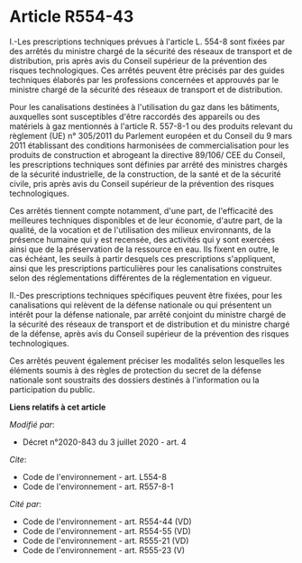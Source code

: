 # Article R554-43

I.-Les prescriptions techniques prévues à l'article L. 554-8 sont fixées par des arrêtés du ministre chargé de la sécurité
des réseaux de transport et de distribution, pris après avis du Conseil supérieur de la prévention des risques
technologiques. Ces arrêtés peuvent être précisés par des guides techniques élaborés par les professions concernées et
approuvés par le ministre chargé de la sécurité des réseaux de transport et de distribution.

Pour les canalisations destinées à l'utilisation du gaz dans les bâtiments, auxquelles sont susceptibles d'être raccordés des
appareils ou des matériels à gaz mentionnés à l'article R. 557-8-1 ou des produits relevant du règlement (UE) n° 305/2011 du
Parlement européen et du Conseil du 9 mars 2011 établissant des conditions harmonisées de commercialisation pour les produits
de construction et abrogeant la directive 89/106/ CEE du Conseil, les prescriptions techniques sont définies par arrêté des
ministres chargés de la sécurité industrielle, de la construction, de la santé et de la sécurité civile, pris après avis du
Conseil supérieur de la prévention des risques technologiques.

Ces arrêtés tiennent compte notamment, d'une part, de l'efficacité des meilleures techniques disponibles et de leur économie,
d'autre part, de la qualité, de la vocation et de l'utilisation des milieux environnants, de la présence humaine qui y est
recensée, des activités qui y sont exercées ainsi que de la préservation de la ressource en eau. Ils fixent en outre, le cas
échéant, les seuils à partir desquels ces prescriptions s'appliquent, ainsi que les prescriptions particulières pour les
canalisations construites selon des réglementations différentes de la réglementation en vigueur.

II.-Des prescriptions techniques spécifiques peuvent être fixées, pour les canalisations qui relèvent de la défense nationale
ou qui présentent un intérêt pour la défense nationale, par arrêté conjoint du ministre chargé de la sécurité des réseaux de
transport et de distribution et du ministre chargé de la défense, après avis du Conseil supérieur de la prévention des
risques technologiques.

Ces arrêtés peuvent également préciser les modalités selon lesquelles les éléments soumis à des règles de protection du
secret de la défense nationale sont soustraits des dossiers destinés à l'information ou la participation du public.

**Liens relatifs à cet article**

_Modifié par_:

  - Décret n°2020-843 du 3 juillet 2020 - art. 4

_Cite_:

  - Code de l'environnement - art. L554-8
  - Code de l'environnement - art. R557-8-1

_Cité par_:

  - Code de l'environnement - art. R554-44 (VD)
  - Code de l'environnement - art. R554-55 (VD)
  - Code de l'environnement - art. R555-21 (VD)
  - Code de l'environnement - art. R555-23 (V)
